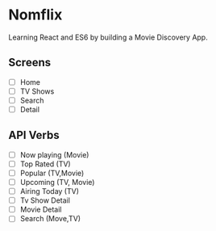 # Nomflix

Learning React and ES6 by building a Movie Discovery App.

## Screens

- [ ] Home
- [ ] TV Shows
- [ ] Search
- [ ] Detail

## API Verbs

- [ ] Now playing (Movie)
- [ ] Top Rated (TV)
- [ ] Popular (TV,Movie)
- [ ] Upcoming (TV, Movie)
- [ ] Airing Today (TV)
- [ ] Tv Show Detail
- [ ] Movie Detail
- [ ] Search (Move,TV)
